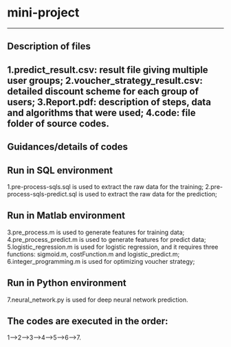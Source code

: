 # mini-project
----------------------------------------------------------------------------------
Description of files
----------------------------------------------------------------------------------
1.predict_result.csv: result file giving multiple user groups;
2.voucher_strategy_result.csv: detailed discount scheme for each group of users;
3.Report.pdf: description of steps, data and algorithms that were used;
4.code: file folder of source codes.
----------------------------------------------------------------------------------
Guidances/details of codes
----------------------------------------------------------------------------------
## Run in SQL environment
1.pre-process-sqls.sql is used to extract the raw data for the training;
2.pre-process-sqls-predict.sql is used to extract the raw data for the prediction;

## Run in Matlab environment
3.pre_process.m is used to generate features for training data;
4.pre_process_predict.m is used to generate features for predict data;
5.logistic_regression.m is used for logistic regression, and it requires
  three functions: sigmoid.m, costFunction.m and logistic_predict.m;
6.integer_programming.m is used for optimizing voucher strategy;

## Run in Python environment
7.neural_network.py is used for deep neural network prediction.
## The codes are executed in the order: 
1-->2-->3-->4-->5-->6-->7.
